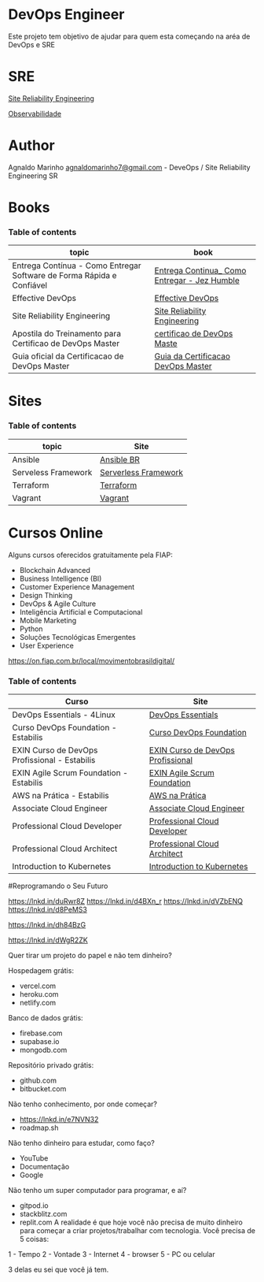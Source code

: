 # DevOps Engineer

Este projeto tem objetivo de ajudar para quem esta começando na aréa de DevOps e SRE

# SRE

[Site Reliability Engineering](https://linkedin.github.io/school-of-sre/)

[Observabilidade](https://github.com/liliannss/observabilidade)

# Author

Agnaldo Marinho <agnaldomarinho7@gmail.com> - DeveOps / Site Reliability Engineering SR

# Books

### Table of contents

| topic | book 
|---------|-------|
| Entrega Contínua -  Como Entregar Software de Forma Rápida e Confiável | [Entrega Continua_ Como Entregar - Jez Humble](books/Entrega-Continua-Como-Entregar-Humble.pdf) |
| Effective DevOps | [Effective DevOps](books/Effective-DevOps.pdf)
| Site Reliability Engineering | [Site Reliability Engineering](books/Site-Reliability-Engineering.pdf)
| Apostila do Treinamento para Certificao de DevOps Master| [certificao de DevOps Maste](books/Apostila_DevOpsMaster.pdf)
| Guia oficial da Certificacao de DevOps Master | [Guia da Certificacao DevOps Master](books/guia_para_exame.pdf)

# Sites

### Table of contents

| topic | Site |
| ----- | ---- |
| Ansible | [Ansible BR](http://ansible-br.org/)
| Serveless  Framework| [Serverless Framework](https://serverless.com/)
| Terraform | [Terraform](https://www.terraform.io/)
| Vagrant | [Vagrant](https://www.vagrantup.com/)


# Cursos Online

Alguns cursos oferecidos gratuitamente pela FIAP:

* Blockchain Advanced
* Business Intelligence (BI)
* Customer Experience Management
* Design Thinking
* DevOps & Agile Culture
* Inteligência Artificial e Computacional
* Mobile Marketing
* Python
* Soluções Tecnológicas Emergentes
* User Experience

https://on.fiap.com.br/local/movimentobrasildigital/

### Table of contents

| Curso                      | Site                                                               |
| -------------------------- | ------------------------------------------------------------------ |
| DevOps Essentials - 4Linux | [DevOps Essentials](https://www.4linux.com.br/curso/devops-gratis) |
| Curso DevOps Foundation - Estabilis   | [Curso DevOps Foundation](https://estabilis.thinkific.com/courses/devops-foundation)
| EXIN Curso de DevOps Profissional - Estabilis | [EXIN Curso de DevOps Profissional](https://github.com/agnaldom/central-devops.git)
| EXIN Agile Scrum Foundation - Estabilis | [EXIN Agile Scrum Foundation](https://estabilis.thinkific.com/courses/exin-agile-scrum-foundation)
| AWS na Prática - Estabilis | [AWS na Prática](https://estabilis.thinkific.com/courses/aws-na-pratica)
| Associate Cloud Engineer | [Associate Cloud Engineer](https://www.udemy.com/google-cloud-associate-cloud-engineer-certification)
| Professional Cloud Developer | [Professional Cloud Developer](https://www.udemy.com/google-cloud-platform-professional-cloud-developer-certification)
| Professional Cloud Architect | [Professional Cloud Architect](https://www.udemy.com/google-cloud-architect-certifications/?couponCode=GCPHOLIDAY)
| Introduction to Kubernetes | [Introduction to Kubernetes](https://www.edx.org/course/introduction-to-kubernetes#!)


#Reprogramando o Seu Futuro

https://lnkd.in/duRwr8Z
https://lnkd.in/d4BXn_r
https://lnkd.in/dVZbENQ
https://lnkd.in/d8PeMS3

https://lnkd.in/dh84BzG

https://lnkd.in/dWgR2ZK

Quer tirar um projeto do papel e não tem dinheiro?


Hospedagem grátis:
- vercel.com
- heroku.com
- netlify.com

Banco de dados grátis:
- firebase.com
- supabase.io
- mongodb.com

Repositório privado grátis:
- github.com
- bitbucket.com

Não tenho conhecimento, por onde começar?
- https://lnkd.in/e7NVN32
- roadmap.sh

Não tenho dinheiro para estudar, como faço?
- YouTube 
- Documentação
- Google

Não tenho um super computador para programar, e aí?
- gitpod.io
- stackblitz.com
- replit.com
A realidade é que hoje você não precisa de muito dinheiro para começar a criar projetos/trabalhar com tecnologia. Você precisa de 5 coisas:

1 - Tempo
2 - Vontade
3 - Internet
4 - browser
5 - PC ou celular


3 delas eu sei que você já tem.
